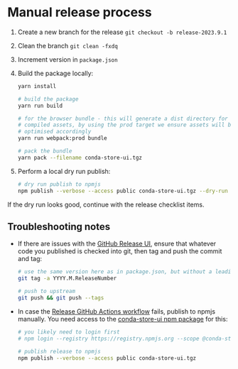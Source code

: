 # Manual release process

1. Create a new branch for the release `git checkout -b release-2023.9.1`
2. Clean the branch `git clean -fxdq`
3. Increment version in `package.json`
4. Build the package locally:

   ```bash
   yarn install

   # build the package
   yarn run build

   # for the browser bundle - this will generate a dist directory for the
   # compiled assets, by using the prod target we ensure assets will be
   # optimised accordingly
   yarn run webpack:prod bundle

   # pack the bundle
   yarn pack --filename conda-store-ui.tgz

   ```

5. Perform a local dry run publish:

   ```bash
   # dry run publish to npmjs
   npm publish --verbose --access public conda-store-ui.tgz --dry-run
   ```

If the dry run looks good, continue with the release checklist items.

## Troubleshooting notes

- If there are issues with the [GitHub Release UI](https://github.com/conda-incubator/conda-store-ui/releases/new), ensure that whatever code you published is checked into git, then tag and push the commit and tag:

  ```bash
  # use the same version here as in package.json, but without a leading `v`
  git tag -a YYYY.M.ReleaseNumber

  # push to upstream
  git push && git push --tags
  ```

- In case the [Release GitHub Actions workflow][release-action] fails, publish to npmjs manually. You need access to the [conda-store-ui npm package][cs-ui-npm] for this:

  ```bash
  # you likely need to login first
  # npm login --registry https://registry.npmjs.org --scope @conda-store-ui

  # publish release to npmjs
  npm publish --verbose --access public conda-store-ui.tgz
  ```

<!-- Link -->

[cs-ui-npm]: https://www.npmjs.com/package/@conda-store/conda-store-ui
[release-action]: https://github.com/conda-incubator/conda-store-ui/blob/main/.github/workflows/release.yml
